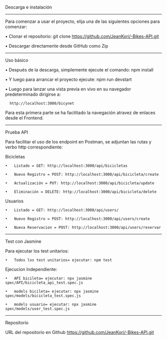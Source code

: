 Descarga e instalación
___________________________________________
Para comenzar a usar el proyecto, elija una de las siguientes opciones para comenzar:

•	Clonar el repositorio: git clone https://github.com/JeanKori/-Bikes-API.git

•	Descargar directamente desde GitHub como Zip
___________________________________________

Uso básico 

•	Después de la descarga, simplemente ejecute el comando: npm install 

•	Y luego para arrancar el proyecto ejecute: npm run devstart


•	Luego para lanzar una vista previa en vivo en su navegador predeterminado dirigirse a:

      http://localhost:3000/bicynet 
      
Para esta primera parte se ha facilitado la navegación atravez de enlaces desde el Frontend.
      
___________________________________________

Prueba API

Para facilitar el uso de los endpoint en Postman, se adjuntan las rutas y verbo http correspondiente:

Bicicletas

    •	Listado = GET: http://localhost:3000/api/bicicletas

    •	Nuevo Registro = POST: http://localhost:3000/api/bicicleta/create

    •	Actualización = PUT: http://localhost:3000/api/bicicleta/update

    •	Eliminación = DELETE: http://localhost:3000/api/bicicleta/delete
        
Usuarios

    •	Listado = GET: http://localhost:3000/api/users/
    
    •	Nuevo Registro = POST: http://localhost:3000/api/users/create
    
    •	Nueva Reservacion = POST: http://localhost:3000/api/users/reservar
  
___________________________________________

Test con Jasmine

Para ejecutar los test unitarios:

    •	Todos los test unitarios= ejecutar: npm test
    
Ejecucion Independiente:
    
    •	API bicileta= ejecutar: npx jasmine spec/API/bicicleta_api_test.spec.js
    
    •	models bicileta= ejecutar: npx jasmine spec/models/bicicleta_test.spec.js
    
    •	models usuario= ejecutar: npx jasmine spec/models/user_test.spec.js

___________________________________________
 
 Repositorio
 
 URL del repositorio en Github https://github.com/JeanKori/-Bikes-API.git
